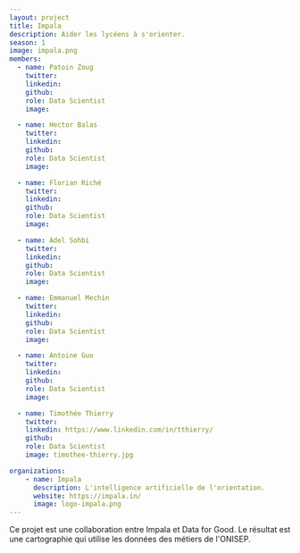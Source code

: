 ```yaml
---
layout: project
title: Impala
description: Aider les lycéens à s'orienter.
season: 1
image: impala.png
members:
  - name: Patoin Zoug
    twitter:
    linkedin:
    github:
    role: Data Scientist
    image:

  - name: Hector Balas
    twitter:
    linkedin:
    github:
    role: Data Scientist
    image:

  - name: Florian Riché
    twitter:
    linkedin:
    github:
    role: Data Scientist
    image:

  - name: Adel Sohbi
    twitter:
    linkedin:
    github:
    role: Data Scientist
    image:

  - name: Emmanuel Mechin
    twitter:
    linkedin:
    github:
    role: Data Scientist
    image:

  - name: Antoine Guo
    twitter:
    linkedin:
    github:
    role: Data Scientist
    image:

  - name: Timothée Thierry
    twitter:
    linkedin: https://www.linkedin.com/in/tthierry/
    github:
    role: Data Scientist
    image: timothee-thierry.jpg

organizations:
    - name: Impala
      description: L'intelligence artificielle de l'orientation.
      website: https://impala.in/
      image: logo-impala.png
---
```


Ce projet est une collaboration entre Impala et Data for Good. Le résultat est une cartographie qui utilise les données des métiers de l'ONISEP.
